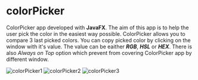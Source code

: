 # colorPicker

ColorPicker app developed with **JavaFX**. The aim of this app is to help the user pick the color in the easiest way possible. ColorPicker allows you to compare 3 last picked colors. You can copy picked color by clicking on the window with it's value. The value can be eaither ***RGB***, ***HSL*** or ***HEX***. There is also *Always on Top* option which prevent from covering ColorPicker app by different window. 

![colorPicker1](https://user-images.githubusercontent.com/52879794/63112213-f4cfd300-bf8f-11e9-9f02-ce925bb44093.png)
![colorPicker2](https://user-images.githubusercontent.com/52879794/63112283-1d57cd00-bf90-11e9-8487-cedd450ff110.png)
![colorPicker3](https://user-images.githubusercontent.com/52879794/63112304-29dc2580-bf90-11e9-855e-5c1a56178320.png)
